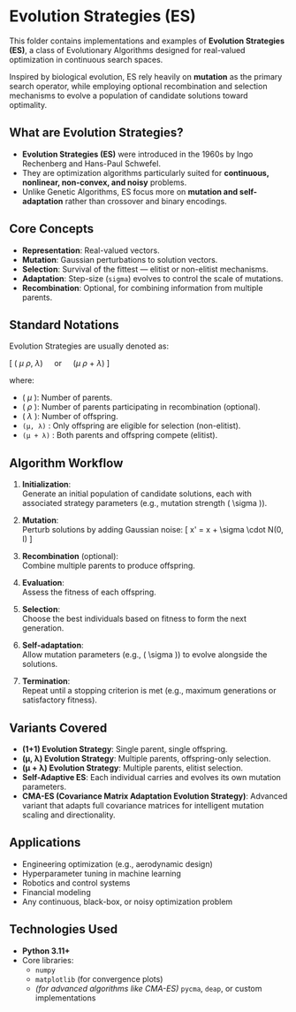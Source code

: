 # Evolution Strategies (ES)

This folder contains implementations and examples of **Evolution Strategies (ES)**, a class of Evolutionary Algorithms designed for real-valued optimization in continuous search spaces.

Inspired by biological evolution, ES rely heavily on **mutation** as the primary search operator, while employing optional recombination and selection mechanisms to evolve a population of candidate solutions toward optimality.

## What are Evolution Strategies?

- **Evolution Strategies (ES)** were introduced in the 1960s by Ingo Rechenberg and Hans-Paul Schwefel.
- They are optimization algorithms particularly suited for **continuous, nonlinear, non-convex, and noisy** problems.
- Unlike Genetic Algorithms, ES focus more on **mutation and self-adaptation** rather than crossover and binary encodings.

## Core Concepts

- **Representation**: Real-valued vectors.
- **Mutation**: Gaussian perturbations to solution vectors.
- **Selection**: Survival of the fittest — elitist or non-elitist mechanisms.
- **Adaptation**: Step-size (`sigma`) evolves to control the scale of mutations.
- **Recombination**: Optional, for combining information from multiple parents.

## Standard Notations

Evolution Strategies are usually denoted as:

\[
( $\mu$ $\rho$, $\lambda$) $\quad \text{or} \quad$ ($\mu$ $\rho$ + $\lambda$)
\]

where:

- \( $\mu$ \): Number of parents.
- \( $\rho$ \): Number of parents participating in recombination (optional).
- \( $\lambda$ \): Number of offspring.
- `(μ, λ)` : Only offspring are eligible for selection (non-elitist).
- `(μ + λ)` : Both parents and offspring compete (elitist).

## Algorithm Workflow

1. **Initialization**:  
   Generate an initial population of candidate solutions, each with associated strategy parameters (e.g., mutation strength \( \sigma \)).

2. **Mutation**:  
   Perturb solutions by adding Gaussian noise:
   \[
   x' = x + \sigma \cdot N(0, I)
   \]

3. **Recombination** (optional):  
   Combine multiple parents to produce offspring.

4. **Evaluation**:  
   Assess the fitness of each offspring.

5. **Selection**:  
   Choose the best individuals based on fitness to form the next generation.

6. **Self-adaptation**:  
   Allow mutation parameters (e.g., \( \sigma \)) to evolve alongside the solutions.

7. **Termination**:  
   Repeat until a stopping criterion is met (e.g., maximum generations or satisfactory fitness).

## Variants Covered

- **(1+1) Evolution Strategy**: Single parent, single offspring.
- **(μ, λ) Evolution Strategy**: Multiple parents, offspring-only selection.
- **(μ + λ) Evolution Strategy**: Multiple parents, elitist selection.
- **Self-Adaptive ES**: Each individual carries and evolves its own mutation parameters.
- **CMA-ES (Covariance Matrix Adaptation Evolution Strategy)**: Advanced variant that adapts full covariance matrices for intelligent mutation scaling and directionality.

## Applications

- Engineering optimization (e.g., aerodynamic design)
- Hyperparameter tuning in machine learning
- Robotics and control systems
- Financial modeling
- Any continuous, black-box, or noisy optimization problem

## Technologies Used

- **Python 3.11+**
- Core libraries:
  - `numpy`
  - `matplotlib` (for convergence plots)
  - *(for advanced algorithms like CMA-ES)* `pycma`, `deap`, or custom implementations


